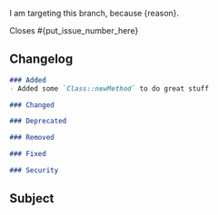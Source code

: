 <!-- THE PR TEMPLATE IS NOT AN OPTION. DO NOT DELETE IT, MAKE SURE YOU READ AND EDIT IT! -->

<!--
    Show us you choose the right branch.
    Different branches are used for different things :
    - 2.x is for everything backwards compatible, like patches, features and deprecation notices
    - master is for deprecation removals and other changes that cannot be done without a BC-break
    More details here: https://github.com/sonata-project/SonataDoctrinePhpcrAdminBundle/blob/2.x/CONTRIBUTING.md#the-base-branch
-->
I am targeting this branch, because {reason}.

<!--
    Specify which issues will be fixed/closed.
    Remove it if this is not related.
-->

Closes #{put_issue_number_here}

## Changelog

<!-- MANDATORY
    Fill the changelog part inside the code block.
    Follow this schema: http://keepachangelog.com/
-->

<!-- 
    If you are updating something that doesn't require
    a release, you can delete whole Changelog section.
    (eg. update to docs, tests)
-->

<!-- REMOVE EMPTY SECTIONS -->
```markdown
### Added
- Added some `Class::newMethod` to do great stuff

### Changed

### Deprecated

### Removed

### Fixed

### Security
```

<!--
    If this is a work in progress, uncomment this section.
    You can add as many tasks as you want.
    If some are not relevant, just remove them.
    
    ## To do
    
    - [ ] Update the tests
    - [ ] Update the documentation
    - [ ] Add an upgrade note
-->

## Subject

<!-- Describe your Pull Request content here -->
